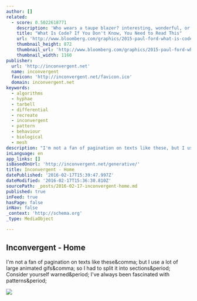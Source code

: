 ```yaml
---
author: []
related:
  - score: 0.5022618771
    description: 'Who wears a taupe blazer? interesting, wonderful, or disturbing way. A computer is a clock with benefits. They all work the same, doing second-grade math, one step at a time: Tick, take a number and put it in box one. Tick, take another number, put it in box two.'
    title: "What Is Code? If You Don't Know, You Need to Read This"
    url: 'http://www.bloomberg.com/graphics/2015-paul-ford-what-is-code/'
    thumbnail_height: 872
    thumbnail_url: 'http://www.bloomberg.com/graphics/2015-paul-ford-what-is-code/images/promo.jpg'
    thumbnail_width: 1160
publisher:
  url: 'http://inconvergent.net'
  name: inconvergent
  favicon: 'http://inconvergent.net/favicon.ico'
  domain: inconvergent.net
keywords:
  - algorithms
  - hyphae
  - tarbell
  - differential
  - recreate
  - inconvergent
  - pattern
  - behaviour
  - biological
  - mesh
description: "I'm not a fan of pagination on texts like these, but I use a lot of large animated gifs, so I had to split it into sections. Consider yourself warned. I've always been fascinated with patterns."
inLanguage: en
app_links: []
isBasedOnUrl: 'http://inconvergent.net/generative/'
title: Inconvergent - Home
datePublished: '2016-02-17T15:39:47.997Z'
dateModified: '2016-02-17T15:36:30.810Z'
sourcePath: _posts/2016-02-17-inconvergent-home.md
published: true
inFeed: true
hasPage: false
inNav: false
_context: 'http://schema.org'
_type: MediaObject

---
```

<article style=""><h1>Inconvergent - Home</h1><p>I'm not a fan of pagination on texts like these&amp;comma; but I use a lot of large animated gifs&amp;comma; so I had to split it into sections&amp;period; Consider yourself warned&amp;period; I've always been fascinated with patterns&amp;period;</p><img src="http://inconvergent.net/img/generative/head.jpg" /></article>